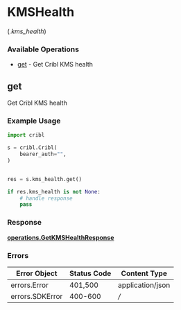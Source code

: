 # KMSHealth
(*.kms_health*)

### Available Operations

* [get](#get) - Get Cribl KMS health

## get

Get Cribl KMS health

### Example Usage

```python
import cribl

s = cribl.Cribl(
    bearer_auth="",
)


res = s.kms_health.get()

if res.kms_health is not None:
    # handle response
    pass
```


### Response

**[operations.GetKMSHealthResponse](../../models/operations/getkmshealthresponse.md)**
### Errors

| Error Object     | Status Code      | Content Type     |
| ---------------- | ---------------- | ---------------- |
| errors.Error     | 401,500          | application/json |
| errors.SDKError  | 400-600          | */*              |
